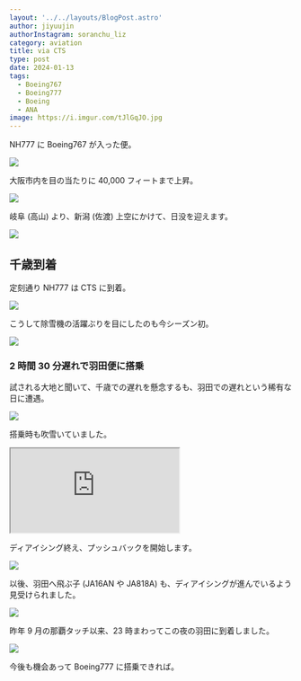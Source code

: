 ```yaml
---
layout: '../../layouts/BlogPost.astro'
author: jiyuujin
authorInstagram: soranchu_liz
category: aviation
title: via CTS
type: post
date: 2024-01-13
tags:
  - Boeing767
  - Boeing777
  - Boeing
  - ANA
image: https://i.imgur.com/tJlGqJO.jpg
---
```


NH777 に Boeing767 が入った便。

![](/assets/img/20240113/JA610A_1.JPG)

大阪市内を目の当たりに 40,000 フィートまで上昇。

![](/assets/img/20240113/JA610A_2.JPG)

岐阜 (高山) より、新潟 (佐渡) 上空にかけて、日没を迎えます。

![](/assets/img/20240113/JA610A_3.JPG)

## 千歳到着

定刻通り NH777 は CTS に到着。

![](/assets/img/20240113/JA610A_4.JPG)

こうして除雪機の活躍ぶりを目にしたのも今シーズン初。

![](/assets/img/20240113/JA610A_5.JPG)

### 2 時間 30 分遅れで羽田便に搭乗

試される大地と聞いて、千歳での遅れを懸念するも、羽田での遅れという稀有な日に遭遇。

![](/assets/img/20240113/JA752A_1.JPG)

搭乗時も吹雪いていました。

<!--![](/assets/img/20240113/JA16AN.JPG)-->

<div class="wrapper">
  <div class="container">
    <iframe src="https://www.youtube.com/embed/BWe5u32Xwbk" class="player" title="ディアイシング" loading="lazy"></iframe>
  </div>
</div>

ディアイシング終え、プッシュバックを開始します。

![](/assets/img/20240113/CTS.JPG)

以後、羽田へ飛ぶ子 (JA16AN や JA818A) も、ディアイシングが進んでいるよう見受けられました。

![](/assets/img/20240113/JA818A.JPG)

昨年 9 月の那覇タッチ以来、23 時まわってこの夜の羽田に到着しました。

![](/assets/img/20240113/JA752A_4.JPG)

今後も機会あって Boeing777 に搭乗できれば。
